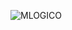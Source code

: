 ![MLOGICO](https://github.com/fiis-bd241/grupo05/assets/164263409/882519d7-ba07-4681-b592-4a2649289bcc)
